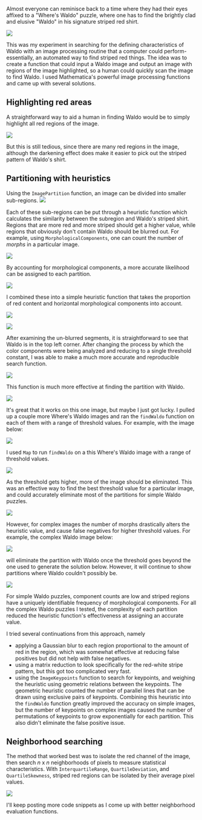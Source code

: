 Almost everyone can reminisce back to a time where they had their eyes affixed to a "Where's Waldo" puzzle, where one has to find the brightly clad and elusive "Waldo" in his signature striped red shirt.

![](/img/building/waldo/waldo-sm.jpg)

This was my experiment in searching for the defining characteristics of Waldo with an image processing routine that a computer could perform- essentially, an automated way to find striped red things. The idea was to create a function that could input a Waldo image and output an image with regions of the image highlighted, so a human could quickly scan the image to find Waldo. I used Mathematica's powerful image processing functions and came up with several solutions.

## Highlighting red areas

A straightforward way to aid a human in finding Waldo would be to simply highlight all red regions of the image.

![](/img/building/waldo/red-highlighted.jpg)

But this is still tedious, since there are many red regions in the image, although the darkening effect does make it easier to pick out the striped pattern of Waldo's shirt.

## Partitioning with heuristics

Using the `ImagePartition` function, an image can be divided into smaller sub-regions.
![](/img/building/waldo/2.jpg)

Each of these sub-regions can be put through a heuristic function which calculates the similarity between the subregion and Waldo's striped shirt. Regions that are more red and more striped should get a higher value, while regions that obviously don't contain Waldo should be blurred out. For example, using `MorphologicalComponents`, one can count the number of *morphs* in a particular image.

![](/img/building/waldo/3.jpg)

By accounting for morphological components, a more accurate likelihood can be assigned to each partition.

![](/img/building/waldo/4.jpg)

I combined these into a simple heuristic function that takes the proportion of red content and horizontal morphological components into account.

![](/img/building/waldo/heuristic-function.png)

![](/img/building/waldo/waldo-threshold.jpg)

After examining the un-blurred segments, it is straightforward to see that Waldo is in the top left corner. After changing the process by which the color components were being analyzed and reducing to a single threshold constant, I was able to make a much more accurate and reproducible search function.

![](/img/building/waldo/find-waldo-function.jpg)

This function is much more effective at finding the partition with Waldo.

![](/img/building/waldo/waldo-found.jpg)

It's great that it works on this one image, but maybe I just got lucky. I pulled up a couple more Where's Waldo images and ran the `findWaldo` function on each of them with a range of threshold values. For example, with the image below:

![](/img/building/waldo/other-waldo-sm.jpg)

I used `Map` to run `findWaldo` on a this Where's Waldo image with a range of threshold values.

![](/img/building/waldo/waldo-threshold-map.jpg)

As the threshold gets higher, more of the image should be eliminated. This was an effective way to find the best threshold value for a particular image, and could accurately eliminate most of the partitions for simple Waldo puzzles.

![](/img/building/waldo/correct-threshold.jpg)

However, for complex images the number of morphs drastically alters the heuristic value, and cause false negatives for higher threshold values. For example, the complex Waldo image below:

![](/img/building/waldo/complex-waldo.jpg)

will eliminate the partition with Waldo once the threshold goes beyond the one used to generate the solution below. However, it will continue to show partitions where Waldo couldn't possibly be.

![](/img/building/waldo/false-negative.jpg)

For simple Waldo puzzles, component counts are low and striped regions have a uniquely identifiable frequency of morphological components. For all the complex Waldo puzzles I tested, the complexity of each partition reduced the heuristic function's effectiveness at assigning an accurate value.

I tried several continuations from this approach, namely
 - applying a Gaussian blur to each region proportional to the amount of red in the region, which was somewhat effective at reducing false positives but did not help with false negatives.
 - using a matrix reduction to look specifically for the red-white stripe pattern, but this got too complicated very fast.
 - using the `ImageKeypoints` function to search for keypoints, and weighing the heuristic using geometric relations between the keypoints. The geometric heuristic counted the number of parallel lines that can be drawn using exclusive pairs of keypoints. Combining this heuristic into the `findWaldo` function greatly improved the accuracy on simple images, but the number of keypoints on complex images caused the number of permutations of keypoints to grow exponentially for each partition. This also didn't eliminate the false positive issue.

## Neighborhood searching

The method that worked best was to isolate the red channel of the image, then search *n* x *n* neighborhoods of pixels to measure statistical characteristics. With `InterquartileRange`, `QuartileDeviation`, and `QuartileSkewness`, striped red regions can be isolated by their average pixel values.

![](/img/building/waldo/neighborhood-search.png)

I'll keep posting more code snippets as I come up with better neighborhood evaluation functions.
